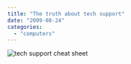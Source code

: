 ```yaml
---
title: "The truth about tech support"
date: "2009-08-24"
categories: 
  - "computers"
---
```


![tech support cheat sheet](http://imgs.xkcd.com/comics/tech_support_cheat_sheet.png)
